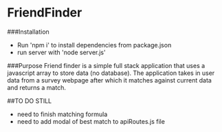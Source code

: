 # FriendFinder

###Installation
- Run 'npm i' to install dependencies from package.json
- run server with 'node server.js'

###Purpose
Friend finder is a simple full stack application that uses a javascript array to store data (no database). The application takes in user data from a survey webpage after which it matches against current data and returns a match.

##TO DO STILL
- need to finish matching formula
- need to add modal of best match to apiRoutes.js file